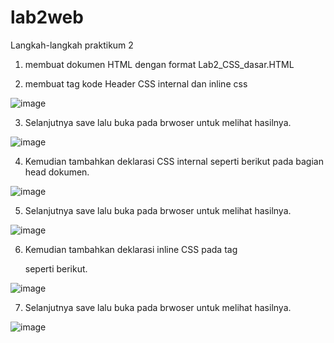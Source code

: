 # lab2web
Langkah-langkah praktikum 2 
1. membuat dokumen HTML dengan format Lab2_CSS_dasar.HTML
 
2. membuat tag kode Header CSS internal dan inline css 

![image](https://user-images.githubusercontent.com/56473376/114142848-9b26d400-993d-11eb-9bf2-de5398168a5e.png)

3. Selanjutnya save lalu buka pada brwoser untuk melihat hasilnya.

![image](https://user-images.githubusercontent.com/56473376/114142943-b7c30c00-993d-11eb-8f08-2eed0a0a924b.png)

4.  Kemudian tambahkan deklarasi CSS internal seperti berikut pada bagian head dokumen.

![image](https://user-images.githubusercontent.com/56473376/114143200-0b355a00-993e-11eb-91e9-b5e13e5eef12.png)

5.   Selanjutnya save lalu buka pada brwoser untuk melihat hasilnya.

![image](https://user-images.githubusercontent.com/56473376/114143586-8991fc00-993e-11eb-927d-c953ebe16c28.png)

6. Kemudian tambahkan deklarasi inline CSS pada tag <p> seperti berikut.

![image](https://user-images.githubusercontent.com/56473376/114143985-03c28080-993f-11eb-977c-24c4feb778c9.png)

7. Selanjutnya save lalu buka pada brwoser untuk melihat hasilnya.

![image](https://user-images.githubusercontent.com/56473376/114144027-12a93300-993f-11eb-97ca-d38e3b470e47.png)
